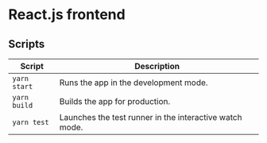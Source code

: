 # React.js frontend

## Scripts

| Script       | Description                                             |
| ------------ | ------------------------------------------------------- |
| `yarn start` | Runs the app in the development mode.                   |
| `yarn build` | Builds the app for production.                          |
| `yarn test`  | Launches the test runner in the interactive watch mode. |
